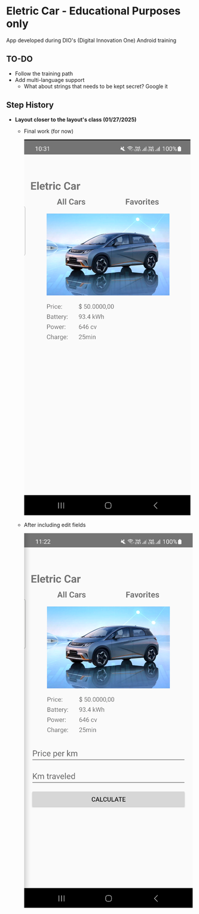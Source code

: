 # Eletric Car - Educational Purposes only
App developed during DIO's (Digital Innovation One) Android training

## TO-DO
+ Follow the training path
+ Add multi-language support
    - What about strings that needs to be kept secret? Google it

## Step History
+ **Layout closer to the layout's class (01/27/2025)**
    - Final work (for now)

        ![](./readme_imgs/05_layouts.png)
    
    - After including edit fields

        ![](./readme_imgs/06_layouts.png)
    

